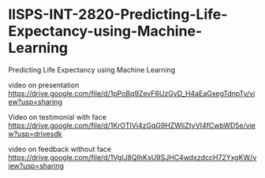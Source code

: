 # llSPS-INT-2820-Predicting-Life-Expectancy-using-Machine-Learning
Predicting Life Expectancy using Machine Learning

video on presentation
https://drive.google.com/file/d/1pPoBq9ZevF6UzGyD_H4aEaGxegTdnpTy/view?usp=sharing

Video on testimonial with face
https://drive.google.com/file/d/1KrOTIVi4zGqG9HZWliZtyVI4fCwbWD5e/view?usp=drivesdk

video on feedback without face
https://drive.google.com/file/d/1VgIJ8QIhKsU9SJHC4wdxzdccH72YxgKW/view?usp=sharing

